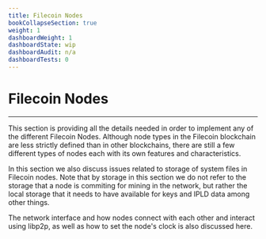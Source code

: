```yaml
---
title: Filecoin Nodes
bookCollapseSection: true
weight: 1
dashboardWeight: 1
dashboardState: wip
dashboardAudit: n/a
dashboardTests: 0
---
```


# Filecoin Nodes
---

This section is providing all the details needed in order to implement any of the different Filecoin Nodes. Although node types in the Filecoin blockchain are less strictly defined than in other blockchains, there are still a few different types of nodes each with its own features and characteristics.

In this section we also discuss issues related to storage of system files in Filecoin nodes. Note that by storage in this section we do not refer to the storage that a node is commiting for mining in the network, but rather the local storage that it needs to have available for keys and IPLD data among other things.

The network interface and how nodes connect with each other and interact using libp2p, as well as how to set the node's clock is also discussed here.
